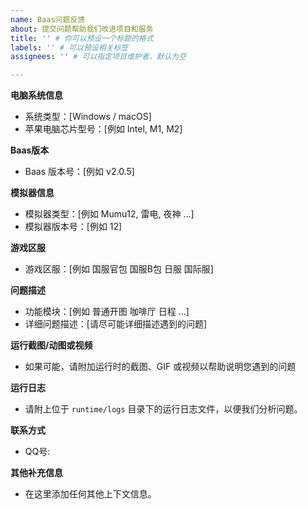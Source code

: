 ```yaml
---
name: Baas问题反馈
about: 提交问题帮助我们改进项目和服务
title: '' # 你可以预设一个标题的格式
labels: '' # 可以预设相关标签
assignees: '' # 可以指定项目维护者，默认为空

---
```


<!-- 请认真填写以下信息，以便我们更有效地定位和解决问题 -->

**电脑系统信息**
- 系统类型：[Windows / macOS]
- 苹果电脑芯片型号：[例如 Intel, M1, M2]

**Baas版本**
- Baas 版本号：[例如 v2.0.5]

**模拟器信息**
- 模拟器类型：[例如 Mumu12, 雷电, 夜神 ...]
- 模拟器版本号：[例如 12]

**游戏区服**
- 游戏区服：[例如 国服官包 国服B包 日服 国际服]

**问题描述**
- 功能模块：[例如 普通开图 咖啡厅 日程 ...]
- 详细问题描述：[请尽可能详细描述遇到的问题]

**运行截图/动图或视频**
- 如果可能，请附加运行时的截图、GIF 或视频以帮助说明您遇到的问题

**运行日志**
- 请附上位于 `runtime/logs` 目录下的运行日志文件，以便我们分析问题。

**联系方式**
- QQ号: 

**其他补充信息**
- 在这里添加任何其他上下文信息。